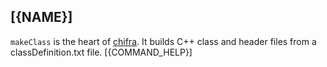 ## [{NAME}]

`makeClass` is the heart of [chifra](../chifra). It builds C++ class and header files from a classDefinition.txt file.
[{COMMAND_HELP}]
